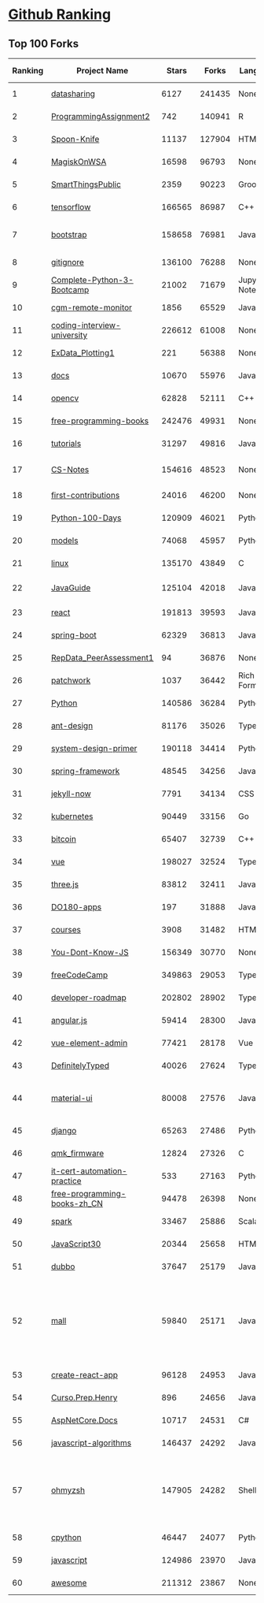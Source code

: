 [Github Ranking](../README.md)
==========

## Top 100 Forks

| Ranking | Project Name | Stars | Forks | Language | Open Issues | Description | Last Commit |
| ------- | ------------ | ----- | ----- | -------- | ----------- | ----------- | ----------- |
| 1 | [datasharing](https://github.com/jtleek/datasharing) | 6127 | 241435 | None | 290 | The Leek group guide to data sharing  | 2022-07-22T18:34:33Z |
| 2 | [ProgrammingAssignment2](https://github.com/rdpeng/ProgrammingAssignment2) | 742 | 140941 | R | 182 | Repository for Programming Assignment 2 for R Programming on Coursera | 2022-07-19T11:35:12Z |
| 3 | [Spoon-Knife](https://github.com/octocat/Spoon-Knife) | 11137 | 127904 | HTML | 1449 | This repo is for demonstration purposes only. | 2022-07-23T10:59:43Z |
| 4 | [MagiskOnWSA](https://github.com/LSPosed/MagiskOnWSA) | 16598 | 96793 | None | 2 | Integrate Magisk root and Google Apps (OpenGApps) into WSA (Windows Subsystem for Android) | 2022-07-24T01:26:43Z |
| 5 | [SmartThingsPublic](https://github.com/SmartThingsCommunity/SmartThingsPublic) | 2359 | 90223 | Groovy | 59 | SmartThings open-source DeviceTypeHandlers and SmartApps code | 2022-07-21T21:06:18Z |
| 6 | [tensorflow](https://github.com/tensorflow/tensorflow) | 166565 | 86987 | C++ | 2103 | An Open Source Machine Learning Framework for Everyone | 2022-07-24T01:18:28Z |
| 7 | [bootstrap](https://github.com/twbs/bootstrap) | 158658 | 76981 | JavaScript | 254 | The most popular HTML, CSS, and JavaScript framework for developing responsive, mobile first projects on the web. | 2022-07-23T18:58:18Z |
| 8 | [gitignore](https://github.com/github/gitignore) | 136100 | 76288 | None | 0 | A collection of useful .gitignore templates | 2022-07-22T19:14:44Z |
| 9 | [Complete-Python-3-Bootcamp](https://github.com/Pierian-Data/Complete-Python-3-Bootcamp) | 21002 | 71679 | Jupyter Notebook | 76 | Course Files for Complete Python 3 Bootcamp Course on Udemy | 2022-07-23T07:28:16Z |
| 10 | [cgm-remote-monitor](https://github.com/nightscout/cgm-remote-monitor) | 1856 | 65529 | JavaScript | 127 | nightscout web monitor | 2022-07-22T21:40:07Z |
| 11 | [coding-interview-university](https://github.com/jwasham/coding-interview-university) | 226612 | 61008 | None | 37 | A complete computer science study plan to become a software engineer. | 2022-07-22T04:13:15Z |
| 12 | [ExData_Plotting1](https://github.com/rdpeng/ExData_Plotting1) | 221 | 56388 | None | 75 | Plotting Assignment 1 for Exploratory Data Analysis | 2022-04-14T20:16:55Z |
| 13 | [docs](https://github.com/github/docs) | 10670 | 55976 | JavaScript | 107 | The open-source repo for docs.github.com | 2022-07-23T21:47:26Z |
| 14 | [opencv](https://github.com/opencv/opencv) | 62828 | 52111 | C++ | 2112 | Open Source Computer Vision Library | 2022-07-23T16:22:33Z |
| 15 | [free-programming-books](https://github.com/EbookFoundation/free-programming-books) | 242476 | 49931 | None | 29 | :books: Freely available programming books | 2022-07-23T15:55:12Z |
| 16 | [tutorials](https://github.com/eugenp/tutorials) | 31297 | 49816 | Java | 34 | Just Announced - "Learn Spring Security OAuth":  | 2022-07-23T17:48:00Z |
| 17 | [CS-Notes](https://github.com/CyC2018/CS-Notes) | 154616 | 48523 | None | 111 | :books: 技术面试必备基础知识、Leetcode、计算机操作系统、计算机网络、系统设计 | 2022-07-07T09:14:47Z |
| 18 | [first-contributions](https://github.com/firstcontributions/first-contributions) | 24016 | 46200 | None | 8 | 🚀✨ Help beginners to contribute to open source projects | 2022-07-24T02:17:44Z |
| 19 | [Python-100-Days](https://github.com/jackfrued/Python-100-Days) | 120909 | 46021 | Python | 467 | Python - 100天从新手到大师 | 2022-07-24T01:51:51Z |
| 20 | [models](https://github.com/tensorflow/models) | 74068 | 45957 | Python | 1133 | Models and examples built with TensorFlow | 2022-07-23T21:29:25Z |
| 21 | [linux](https://github.com/torvalds/linux) | 135170 | 43849 | C | 0 | Linux kernel source tree | 2022-07-23T17:39:36Z |
| 22 | [JavaGuide](https://github.com/Snailclimb/JavaGuide) | 125104 | 42018 | Java | 69 | 「Java学习+面试指南」一份涵盖大部分 Java 程序员所需要掌握的核心知识。准备 Java 面试，首选 JavaGuide！ | 2022-07-23T05:09:51Z |
| 23 | [react](https://github.com/facebook/react) | 191813 | 39593 | JavaScript | 738 | A declarative, efficient, and flexible JavaScript library for building user interfaces. | 2022-07-22T22:58:19Z |
| 24 | [spring-boot](https://github.com/spring-projects/spring-boot) | 62329 | 36813 | Java | 539 | Spring Boot | 2022-07-22T18:52:33Z |
| 25 | [RepData_PeerAssessment1](https://github.com/rdpeng/RepData_PeerAssessment1) | 94 | 36876 | None | 6 | Peer Assessment 1 for Reproducible Research | 2022-04-16T07:45:46Z |
| 26 | [patchwork](https://github.com/jlord/patchwork) | 1037 | 36442 | Rich Text Format | 20 | All the Git-it Workshop completers!  | 2022-07-23T14:53:44Z |
| 27 | [Python](https://github.com/TheAlgorithms/Python) | 140586 | 36284 | Python | 25 | All Algorithms implemented in Python | 2022-07-23T17:47:48Z |
| 28 | [ant-design](https://github.com/ant-design/ant-design) | 81176 | 35026 | TypeScript | 809 | An enterprise-class UI design language and React UI library | 2022-07-24T01:29:21Z |
| 29 | [system-design-primer](https://github.com/donnemartin/system-design-primer) | 190118 | 34414 | Python | 163 | Learn how to design large-scale systems. Prep for the system design interview.  Includes Anki flashcards. | 2022-07-21T17:09:05Z |
| 30 | [spring-framework](https://github.com/spring-projects/spring-framework) | 48545 | 34256 | Java | 1199 | Spring Framework | 2022-07-23T12:07:58Z |
| 31 | [jekyll-now](https://github.com/barryclark/jekyll-now) | 7791 | 34134 | CSS | 142 | Build a Jekyll blog in minutes, without touching the command line. | 2022-07-24T02:28:50Z |
| 32 | [kubernetes](https://github.com/kubernetes/kubernetes) | 90449 | 33156 | Go | 1635 | Production-Grade Container Scheduling and Management | 2022-07-23T19:07:49Z |
| 33 | [bitcoin](https://github.com/bitcoin/bitcoin) | 65407 | 32739 | C++ | 597 | Bitcoin Core integration/staging tree | 2022-07-23T22:34:49Z |
| 34 | [vue](https://github.com/vuejs/vue) | 198027 | 32524 | TypeScript | 330 | 🖖 Vue.js is a progressive, incrementally-adoptable JavaScript framework for building UI on the web. | 2022-07-23T05:41:08Z |
| 35 | [three.js](https://github.com/mrdoob/three.js) | 83812 | 32411 | JavaScript | 351 | JavaScript 3D Library. | 2022-07-23T10:08:28Z |
| 36 | [DO180-apps](https://github.com/RedHatTraining/DO180-apps) | 197 | 31888 | JavaScript | 0 | DO180 Repository for Sample Applications | 2022-07-19T17:38:08Z |
| 37 | [courses](https://github.com/DataScienceSpecialization/courses) | 3908 | 31482 | HTML | 26 | Course materials for the Data Science Specialization: https://www.coursera.org/specialization/jhudatascience/1 | 2021-03-30T06:51:57Z |
| 38 | [You-Dont-Know-JS](https://github.com/getify/You-Dont-Know-JS) | 156349 | 30770 | None | 83 | A book series on JavaScript. @YDKJS on twitter. | 2022-07-23T18:36:24Z |
| 39 | [freeCodeCamp](https://github.com/freeCodeCamp/freeCodeCamp) | 349863 | 29053 | TypeScript | 150 | freeCodeCamp.org's open-source codebase and curriculum. Learn to code for free. | 2022-07-24T00:13:44Z |
| 40 | [developer-roadmap](https://github.com/kamranahmedse/developer-roadmap) | 202802 | 28902 | TypeScript | 123 | Roadmap to becoming a developer in 2022 | 2022-07-23T13:20:52Z |
| 41 | [angular.js](https://github.com/angular/angular.js) | 59414 | 28300 | JavaScript | 391 | AngularJS - HTML enhanced for web apps! | 2022-04-12T15:57:22Z |
| 42 | [vue-element-admin](https://github.com/PanJiaChen/vue-element-admin) | 77421 | 28178 | Vue | 1126 | :tada: A magical vue admin                                                                https://panjiachen.github.io/vue-element-admin | 2022-06-21T08:46:08Z |
| 43 | [DefinitelyTyped](https://github.com/DefinitelyTyped/DefinitelyTyped) | 40026 | 27624 | TypeScript | 606 | The repository for high quality TypeScript type definitions. | 2022-07-23T21:51:18Z |
| 44 | [material-ui](https://github.com/mui/material-ui) | 80008 | 27576 | JavaScript | 1026 | MUI Core is a collection of React UI libraries for shipping new features faster. Start with Material UI, our fully-loaded component library, or bring your own design system to our production-ready components. | 2022-07-24T02:33:06Z |
| 45 | [django](https://github.com/django/django) | 65263 | 27486 | Python | 0 | The Web framework for perfectionists with deadlines. | 2022-07-24T02:46:03Z |
| 46 | [qmk_firmware](https://github.com/qmk/qmk_firmware) | 12824 | 27326 | C | 392 | Open-source keyboard firmware for Atmel AVR and Arm USB families | 2022-07-24T00:11:14Z |
| 47 | [it-cert-automation-practice](https://github.com/google/it-cert-automation-practice) | 533 | 27163 | Python | 52 | Google IT Automation with Python Professional Certificate - Practice files | 2022-07-24T02:00:22Z |
| 48 | [free-programming-books-zh_CN](https://github.com/justjavac/free-programming-books-zh_CN) | 94478 | 26398 | None | 0 | :books: 免费的计算机编程类中文书籍，欢迎投稿 | 2022-07-17T14:37:07Z |
| 49 | [spark](https://github.com/apache/spark) | 33467 | 25886 | Scala | 0 | Apache Spark - A unified analytics engine for large-scale data processing | 2022-07-24T00:45:38Z |
| 50 | [JavaScript30](https://github.com/wesbos/JavaScript30) | 20344 | 25658 | HTML | 0 | 30 Day Vanilla JS Challenge | 2022-07-11T17:56:58Z |
| 51 | [dubbo](https://github.com/apache/dubbo) | 37647 | 25179 | Java | 400 | Apache Dubbo is a high-performance, java based, open source RPC framework. | 2022-07-23T17:50:48Z |
| 52 | [mall](https://github.com/macrozheng/mall) | 59840 | 25171 | Java | 24 | mall项目是一套电商系统，包括前台商城系统及后台管理系统，基于SpringBoot+MyBatis实现，采用Docker容器化部署。 前台商城系统包含首页门户、商品推荐、商品搜索、商品展示、购物车、订单流程、会员中心、客户服务、帮助中心等模块。 后台管理系统包含商品管理、订单管理、会员管理、促销管理、运营管理、内容管理、统计报表、财务管理、权限管理、设置等模块。 | 2022-07-21T07:20:58Z |
| 53 | [create-react-app](https://github.com/facebook/create-react-app) | 96128 | 24953 | JavaScript | 1384 | Set up a modern web app by running one command. | 2022-07-23T18:42:46Z |
| 54 | [Curso.Prep.Henry](https://github.com/atralice/Curso.Prep.Henry) | 896 | 24656 | JavaScript | 0 | Curso de Preparación para Ingresar a Henry. | 2022-07-24T01:48:42Z |
| 55 | [AspNetCore.Docs](https://github.com/dotnet/AspNetCore.Docs) | 10717 | 24531 | C# | 531 | Documentation for ASP.NET Core | 2022-07-23T03:59:05Z |
| 56 | [javascript-algorithms](https://github.com/trekhleb/javascript-algorithms) | 146437 | 24292 | JavaScript | 107 | 📝 Algorithms and data structures implemented in JavaScript with explanations and links to further readings | 2022-07-23T18:31:38Z |
| 57 | [ohmyzsh](https://github.com/ohmyzsh/ohmyzsh) | 147905 | 24282 | Shell | 221 | 🙃   A delightful community-driven (with 2,000+ contributors) framework for managing your zsh configuration. Includes 300+ optional plugins (rails, git, macOS, hub, docker, homebrew, node, php, python, etc), 140+ themes to spice up your morning, and an auto-update tool so that makes it easy to keep up with the latest updates from the community. | 2022-07-24T00:31:44Z |
| 58 | [cpython](https://github.com/python/cpython) | 46447 | 24077 | Python | 6760 | The Python programming language | 2022-07-24T02:42:29Z |
| 59 | [javascript](https://github.com/airbnb/javascript) | 124986 | 23970 | JavaScript | 88 | JavaScript Style Guide | 2022-07-19T00:59:29Z |
| 60 | [awesome](https://github.com/sindresorhus/awesome) | 211312 | 23867 | None | 21 | 😎 Awesome lists about all kinds of interesting topics | 2022-07-23T10:37:54Z |

